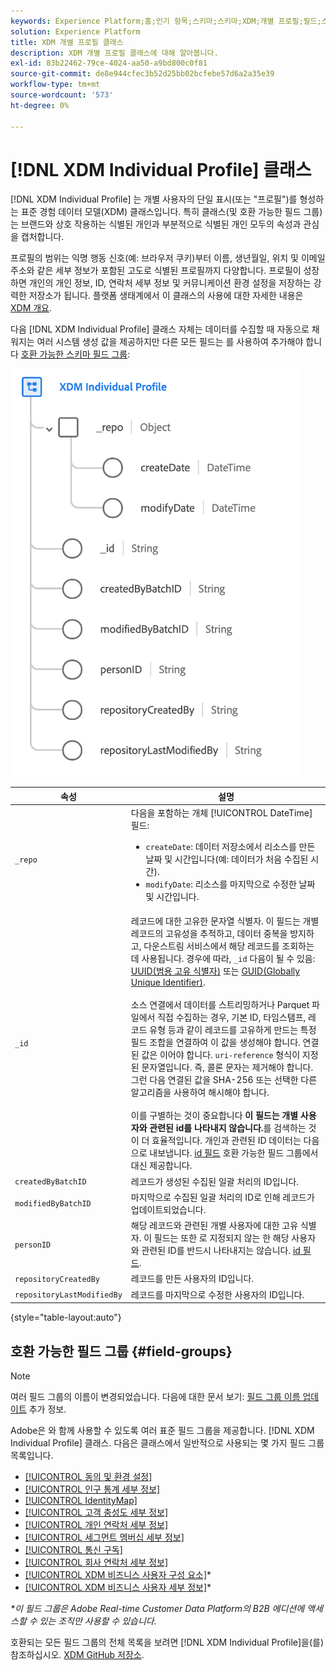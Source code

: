 ```yaml
---
keywords: Experience Platform;홈;인기 항목;스키마;스키마;XDM;개별 프로필;필드;스키마;스키마;identityMap;ID 맵;ID 맵;스키마 디자인;맵;맵;유니온 스키마;유니온
solution: Experience Platform
title: XDM 개별 프로필 클래스
description: XDM 개별 프로필 클래스에 대해 알아봅니다.
exl-id: 83b22462-79ce-4024-aa50-a9bd800c0f81
source-git-commit: de8e944cfec3b52d25bb02bcfebe57d6a2a35e39
workflow-type: tm+mt
source-wordcount: '573'
ht-degree: 0%

---
```


# [!DNL XDM Individual Profile] 클래스

[!DNL XDM Individual Profile] 는 개별 사용자의 단일 표시(또는 &quot;프로필&quot;)를 형성하는 표준 경험 데이터 모델(XDM) 클래스입니다. 특히 클래스(및 호환 가능한 필드 그룹)는 브랜드와 상호 작용하는 식별된 개인과 부분적으로 식별된 개인 모두의 속성과 관심을 캡처합니다.

프로필의 범위는 익명 행동 신호(예: 브라우저 쿠키)부터 이름, 생년월일, 위치 및 이메일 주소와 같은 세부 정보가 포함된 고도로 식별된 프로필까지 다양합니다. 프로필이 성장하면 개인의 개인 정보, ID, 연락처 세부 정보 및 커뮤니케이션 환경 설정을 저장하는 강력한 저장소가 됩니다. 플랫폼 생태계에서 이 클래스의 사용에 대한 자세한 내용은 [XDM 개요](../home.md#data-behaviors).

다음 [!DNL XDM Individual Profile] 클래스 자체는 데이터를 수집할 때 자동으로 채워지는 여러 시스템 생성 값을 제공하지만 다른 모든 필드는 를 사용하여 추가해야 합니다 [호환 가능한 스키마 필드 그룹](#field-groups):

![](../images/classes/individual-profile.png)

| 속성 | 설명 |
| --- | --- |
| `_repo` | 다음을 포함하는 개체 [!UICONTROL DateTime] 필드: <ul><li>`createDate`: 데이터 저장소에서 리소스를 만든 날짜 및 시간입니다(예: 데이터가 처음 수집된 시간).</li><li>`modifyDate`: 리소스를 마지막으로 수정한 날짜 및 시간입니다.</li></ul> |
| `_id` | 레코드에 대한 고유한 문자열 식별자. 이 필드는 개별 레코드의 고유성을 추적하고, 데이터 중복을 방지하고, 다운스트림 서비스에서 해당 레코드를 조회하는 데 사용됩니다. 경우에 따라, `_id` 다음이 될 수 있음: [UUID(범용 고유 식별자)](https://tools.ietf.org/html/rfc4122) 또는 [GUID(Globally Unique Identifier)](https://docs.microsoft.com/en-us/dotnet/api/system.guid?view=net-5.0).<br><br>소스 연결에서 데이터를 스트리밍하거나 Parquet 파일에서 직접 수집하는 경우, 기본 ID, 타임스탬프, 레코드 유형 등과 같이 레코드를 고유하게 만드는 특정 필드 조합을 연결하여 이 값을 생성해야 합니다. 연결된 값은 이어야 합니다. `uri-reference` 형식이 지정된 문자열입니다. 즉, 콜론 문자는 제거해야 합니다. 그런 다음 연결된 값을 SHA-256 또는 선택한 다른 알고리즘을 사용하여 해시해야 합니다.<br><br>이를 구별하는 것이 중요합니다 **이 필드는 개별 사용자와 관련된 id를 나타내지 않습니다.**&#x200B;를 검색하는 것이 더 효율적입니다. 개인과 관련된 ID 데이터는 다음으로 내보냅니다. [id 필드](../schema/composition.md#identity) 호환 가능한 필드 그룹에서 대신 제공합니다. |
| `createdByBatchID` | 레코드가 생성된 수집된 일괄 처리의 ID입니다. |
| `modifiedByBatchID` | 마지막으로 수집된 일괄 처리의 ID로 인해 레코드가 업데이트되었습니다. |
| `personID` | 해당 레코드와 관련된 개별 사용자에 대한 고유 식별자. 이 필드는 또한 로 지정되지 않는 한 해당 사용자와 관련된 ID를 반드시 나타내지는 않습니다. [id 필드](../schema/composition.md#identity). |
| `repositoryCreatedBy` | 레코드를 만든 사용자의 ID입니다. |
| `repositoryLastModifiedBy` | 레코드를 마지막으로 수정한 사용자의 ID입니다. |

{style="table-layout:auto"}

## 호환 가능한 필드 그룹 {#field-groups}

>[!NOTE]
>
>여러 필드 그룹의 이름이 변경되었습니다. 다음에 대한 문서 보기: [필드 그룹 이름 업데이트](../field-groups/name-updates.md) 추가 정보.

Adobe은 와 함께 사용할 수 있도록 여러 표준 필드 그룹을 제공합니다. [!DNL XDM Individual Profile] 클래스. 다음은 클래스에서 일반적으로 사용되는 몇 가지 필드 그룹 목록입니다.

* [[!UICONTROL 동의 및 환경 설정]](../field-groups/profile/consents.md)
* [[!UICONTROL 인구 통계 세부 정보]](../field-groups/profile/demographic-details.md)
* [[!UICONTROL IdentityMap]](../field-groups/profile/identitymap.md)
* [[!UICONTROL 고객 충성도 세부 정보]](../field-groups/profile/loyalty-details.md)
* [[!UICONTROL 개인 연락처 세부 정보]](../field-groups/profile/personal-contact-details.md)
* [[!UICONTROL 세그먼트 멤버십 세부 정보]](../field-groups/profile/segmentation.md)
* [[!UICONTROL 통신 구독]](../field-groups/profile/telecom-subscription.md)
* [[!UICONTROL 회사 연락처 세부 정보]](../field-groups/profile/work-contact-details.md)
* [[!UICONTROL XDM 비즈니스 사용자 구성 요소]](../field-groups/profile/business-person-components.md)\*
* [[!UICONTROL XDM 비즈니스 사용자 세부 정보]](../field-groups/profile/business-person-details.md)\*

*\*이 필드 그룹은 Adobe Real-time Customer Data Platform의 B2B 에디션에 액세스할 수 있는 조직만 사용할 수 있습니다.*

호환되는 모든 필드 그룹의 전체 목록을 보려면 [!DNL XDM Individual Profile]을(를) 참조하십시오. [XDM GitHub 저장소](https://github.com/adobe/xdm/tree/master/components/fieldgroups/profile).
